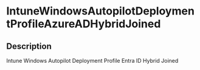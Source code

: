 
# IntuneWindowsAutopilotDeploymentProfileAzureADHybridJoined

## Description

Intune Windows Autopilot Deployment Profile Entra ID Hybrid Joined
